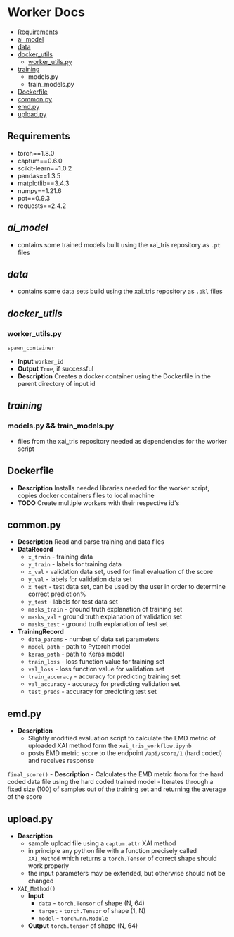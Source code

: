 # Worker Docs
- [Requirements](#requirements)
- [ai_model](#ai_model)
- [data](#data)
- [docker_utils](#docker_utils)
	- [worker_utils.py](#worker_utils.py)
- [training](#training)
	- models.py
	- train_models.py
- [Dockerfile](#Dockerfile)
- [common.py](#common.py)
- [emd.py](#emd.py)
- [upload.py](#upload.py)

## Requirements
- torch==1.8.0
- captum==0.6.0
- scikit-learn==1.0.2
- pandas==1.3.5
- matplotlib==3.4.3
- numpy==1.21.6
- pot==0.9.3
- requests==2.4.2
## *ai_model*
- contains some trained models built using the xai_tris repository as `.pt` files

## *data*
- contains some data sets build using the xai_tris repository as `.pkl` files

## *docker_utils*

### worker_utils.py
`spawn_container`
  - **Input** `worker_id`
  - **Output** `True`, if successful
  - **Description** Creates a docker container using the Dockerfile in the parent directory of input id

## *training*
### models.py && train_models.py
- files from the xai_tris repository needed as dependencies for the worker script

## Dockerfile
- **Description** Installs needed libraries needed for the worker script, copies docker containers files to local machine
- **TODO** Create multiple workers with their respective id's

## common.py
- **Description** Read and parse training and data files
- **DataRecord**
	- `x_train` - training data
	- `y_train` - labels for training data
	- `x_val` - validation data set, used for final evaluation of the score
	- `y_val` - labels for validation data set
	- `x_test` - test data set, can be used by the user in order to determine correct prediction%
	- `y_test` - labels for test data set
	- `masks_train` - ground truth explanation of training set
	- `masks_val` - ground truth explanation of validation set
	- `masks_test` - ground truth explanation of test set
- **TrainingRecord**
	- `data_params` - number of data set parameters
	- `model_path` - path to Pytorch model
	- `keras_path` - path to Keras model
	- `train_loss` - loss function value for training set
	- `val_loss` - loss function value for validation set
	- `train_accuracy` - accuracy for predicting training set
	- `val_accuracy` - accuracy for predicting validation set
	- `test_preds` - accuracy for predicting test set

## emd.py
- **Description** 
	- Slightly modified evaluation script to calculate the EMD metric of uploaded XAI method form the `xai_tris_workflow.ipynb`
	- posts EMD metric score to the endpoint `/api/score/1` (hard coded) and receives response

`final_score()`
	- **Description**
		- Calculates the EMD metric from for the hard coded data file using the hard coded trained model
		- Iterates through a fixed size (100) of samples out of the training set and returning the average of the score


## upload.py
- **Description**
	- sample upload file using a `captum.attr` XAI method
	- in principle any python file with a function precisely called `XAI_Method` which returns a `torch.Tensor` of correct shape should work properly
	- the input parameters may be extended, but otherwise should not be changed
- `XAI_Method()`
	- **Input**
		- `data` - `torch.Tensor` of shape (N, 64)
		- `target` - `torch.Tensor` of shape (1, N)
		- `model` - `torch.nn.Module`
	- **Output** `torch.tensor` of shape (N, 64)
